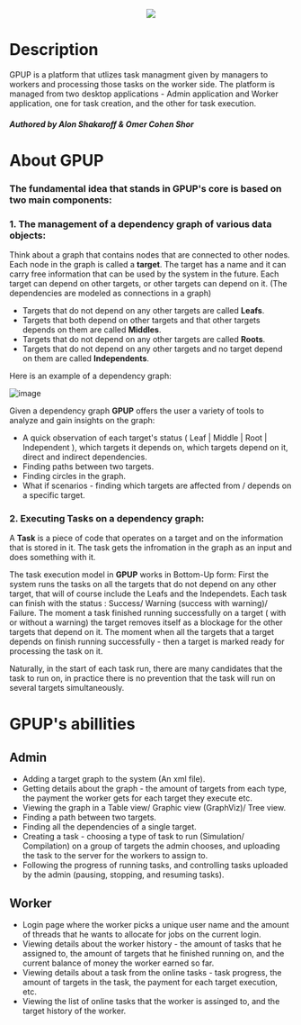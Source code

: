 <p align="center">
  <img src="https://user-images.githubusercontent.com/80321222/167834448-ded706c1-1570-46e4-b9a5-083660769ea8.png" />
</p>

# Description
GPUP is a platform that utlizes task managment given by managers to workers and processing those tasks on the worker side.
The platform is managed from two desktop applications - Admin application and Worker application, one for task creation, and the other for task execution.

##### Authored by Alon Shakaroff & Omer Cohen Shor

# About GPUP
### The fundamental idea that stands in GPUP's core is based on two main components:

### 1. The management of a dependency graph of various data objects:

Think about a graph that contains nodes that are connected to other nodes.
Each node in the graph is called a **target**.
The target has a name and it can carry free information that can be used by the system
in the future.
Each target can depend on other targets, or other targets can depend on it. 
(The dependencies are modeled as connections in a graph)
* Targets that do not depend on any other targets are called **Leafs**.
* Targets that both depend on other targets and that other targets
  depends on them are called **Middles**.
* Targets that do not depend on any other targets are called **Roots**.
* Targets that do not depend on any other targets and no target depend on them are called **Independents**.

Here is an example of a dependency graph:

![image](https://user-images.githubusercontent.com/80321222/167838920-e33299a0-8bae-414a-8f84-a760eef8adef.png)

Given a dependency graph **GPUP** offers the user a variety of tools to analyze and gain insights on the graph:
* A quick observation of each target's status ( Leaf | Middle | Root | Independent ), which targets it depends on, which targets depend on it, direct and indirect dependencies.
* Finding paths between two targets.
* Finding circles in the graph.
* What if scenarios - finding which targets are affected from / depends on a specific target.


### 2. Executing Tasks on a dependency graph:

A **Task** is a piece of code that operates on a target and on the information that is stored in it.
The task gets the infromation in the graph as an input and does something with it.

The task execution model in **GPUP** works in Bottom-Up form:
First the system runs the tasks on all the targets that do not depend on any other target, that will of course include the Leafs and the Independets.
Each task can finish with the status : Success/ Warning (success with warning)/ Failure.
The moment a task finished running successfully on a target ( with or without a warning) the target removes itself
as a blockage for the other targets that depend on it.
The moment when all the targets that a target depends on finish running successfully - then a target is marked ready for processing the task on it.

Naturally, in the start of each task run, there are many candidates that the task to run on,
in practice there is no prevention that the task will run on several targets simultaneously.

# GPUP's abillities

## Admin

* Adding a target graph to the system (An xml file).
* Getting details about the graph - the amount of targets from each type, the payment the worker gets for each target they execute etc.
* Viewing the graph in a Table view/ Graphic view (GraphViz)/ Tree view.
* Finding a path between two targets. 
* Finding all the dependencies of a single target.
* Creating a task - choosing a type of task to run (Simulation/ Compilation) on a group of targets the admin chooses, and uploading the task to the server for the workers to assign to.
* Following the progress of running tasks, and controlling tasks uploaded by the admin (pausing, stopping, and resuming tasks).

## Worker

* Login page where the worker picks a unique user name and the amount of threads that he wants to allocate for jobs on the current login.
* Viewing details about the worker history - the amount of tasks that he assigned to, the amount of targets that he finished running on, and the current balance of money the worker earned so far.
* Viewing details about a task from the online tasks - task progress, the amount of targets in the task, the payment for each target execution, etc.
* Viewing the list of online tasks that the worker is assinged to, and the target history of the worker.
